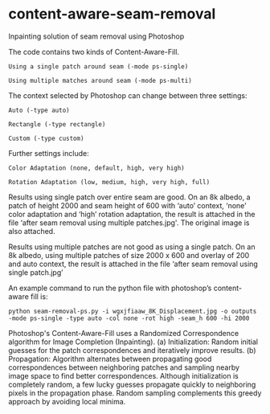 # content-aware-seam-removal
Inpainting solution of seam removal using Photoshop

The code contains two kinds of Content-Aware-Fill. 

    Using a single patch around seam (-mode ps-single)

    Using multiple matches around seam (-mode ps-multi)

The context selected by Photoshop can change between three settings: 

    Auto (-type auto) 

    Rectangle (-type rectangle)

    Custom (-type custom)

Further settings include:

    Color Adaptation (none, default, high, very high)

    Rotation Adaptation (low, medium, high, very high, full)

Results using single patch over entire seam are good. On an 8k albedo, a patch of height 2000 and seam height of 600 with ‘auto’ context, ‘none’ color adaptation and ‘high’ rotation adaptation, the result is attached in the file ‘after seam removal using multiple patches.jpg'. The original image is also attached.

Results using multiple patches are not good as using a single patch. On an 8k albedo, using multiple patches of size 2000 x 600 and overlay of 200 and auto context, the result is attached in the file ‘after seam removal using single patch.jpg’

An example command to run the python file with photoshop’s content-aware fill is:

    python seam-removal-ps.py -i wgxjfiaaw_8K_Displacement.jpg -o outputs -mode ps-single -type auto -col none -rot high -seam_h 600 -hi 2000
    
Photoshop's Content-Aware-Fill uses a Randomized Correspondence algorithm for Image Completion (Inpainting).
(a) Initialization: Random initial guesses for the patch correspondences and iteratively improve results.
(b) Propagation: Algorithm alternates between propagating good correspondences between neighboring patches and sampling nearby image space to find better correspondences.
Although initialization is completely random, a few lucky guesses propagate quickly to neighboring pixels in the propagation phase. Random sampling complements this greedy approach by avoiding local minima.
